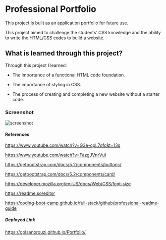 
# Professional Portfolio

This project is built as an application portfolio for future use.

This project aimed to challenge the students’ CSS knowledge and the ability to write the HTML/CSS codes to build a website.

## What is learned through this project?
Through this project I learned:

- The importance of a functional HTML code foundation.

- The importance of styling in CSS.

- The process of creating and completing a new website without a starter code.


### Screenshot
![screenshot](https://github.com/Golsanorouzi/Portfolio/blob/main/img/Screenshot.png)

#### References
https://www.youtube.com/watch?v=G3e-cpL7ofc&t=13s

https://www.youtube.com/watch?v=FazgJVnrVuI

https://getbootstrap.com/docs/5.2/components/buttons/

https://getbootstrap.com/docs/5.2/components/card/

https://developer.mozilla.org/en-US/docs/Web/CSS/font-size

https://readme.so/editor

https://coding-boot-camp.github.io/full-stack/github/professional-readme-guide

##### Deployed Link
https://golsanorouzi.github.io/Portfolio/